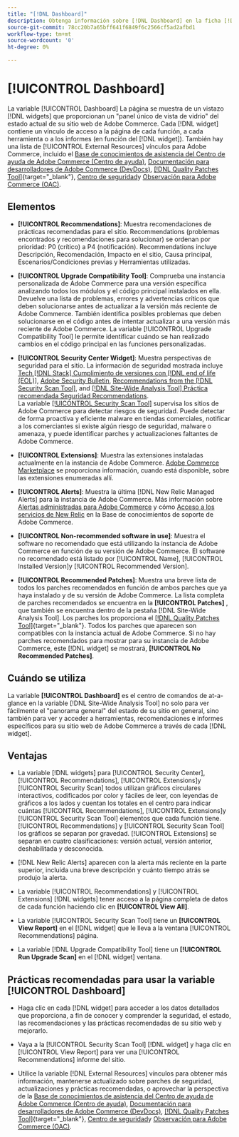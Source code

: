 ```yaml
---
title: "[!DNL Dashboard]"
description: Obtenga información sobre [!DNL Dashboard] en la ficha [!DNL Site-Wide Analysis Tool], elementos, cuándo usar, beneficios y prácticas recomendadas.
source-git-commit: 78cc20b7a65bff641f6849f6c2566cf5ad2afbd1
workflow-type: tm+mt
source-wordcount: '0'
ht-degree: 0%

---
```


# [!UICONTROL Dashboard]

La variable [!UICONTROL Dashboard] La página se muestra de un vistazo [!DNL widgets] que proporcionan un &quot;panel único de vista de vidrio&quot; del estado actual de su sitio web de Adobe Commerce. Cada [!DNL widget] contiene un vínculo de acceso a la página de cada función, a cada herramienta o a los informes (en función del [!DNL widget]).
También hay una lista de [!UICONTROL External Resources] vínculos para Adobe Commerce, incluido el [Base de conocimientos de asistencia del Centro de ayuda de Adobe Commerce (Centro de ayuda)](https://support.magento.com/), [Documentación para desarrolladores de Adobe Commerce (DevDocs)](https://devdocs.magento.com/), [[!DNL Quality Patches Tool]](https://experienceleague.adobe.com/tools/commerce-quality-patches/index.html){target="_blank"}, [Centro de seguridad](https://magento.com/security)y [Observación para Adobe Commerce (OAC)](https://support.magento.com/hc/en-us/articles/4402379845901-Use-Observation-for-Adobe-Commerce).

## Elementos

* **[!UICONTROL Recommendations]**: Muestra recomendaciones de prácticas recomendadas para el sitio. Recommendations (problemas encontrados y recomendaciones para solucionar) se ordenan por prioridad: P0 (crítico) a P4 (notificación).
Recommendations incluye Descripción, Recomendación, Impacto en el sitio, Causa principal, Escenarios/Condiciones previas y Herramientas utilizadas.

* **[!UICONTROL Upgrade Compatibility Tool]**: Comprueba una instancia personalizada de Adobe Commerce para una versión específica analizando todos los módulos y el código principal instalados en ella. Devuelve una lista de problemas, errores y advertencias críticos que deben solucionarse antes de actualizar a la versión más reciente de Adobe Commerce. También identifica posibles problemas que deben solucionarse en el código antes de intentar actualizar a una versión más reciente de Adobe Commerce.
La variable [!UICONTROL Upgrade Compatibility Tool] le permite identificar cuándo se han realizado cambios en el código principal en las funciones personalizadas.

* **[!UICONTROL Security Center Widget]**: Muestra perspectivas de seguridad para el sitio.
La información de seguridad mostrada incluye [Tech [!DNL Stack] Cumplimiento de versiones con [!DNL end of life (EOL)]](https://experienceleague.adobe.com/docs/commerce-operations/installation-guide/system-requirements.html), [Adobe Security Bulletin](https://helpx.adobe.com/security/security-bulletin.html), [Recommendations from the [!DNL Security Scan Tool]](https://experienceleague.adobe.com/docs/commerce-admin/systems/security/security-scan.html), and [[!DNL Site-Wide Analysis Tool] Práctica recomendada Seguridad Recommendations](https://experienceleague.adobe.com/docs/commerce-operations/tools/site-wide-analysis-tool/recommendations.html).<br>
La variable [[!UICONTROL Security Scan Tool]](https://experienceleague.adobe.com/docs/commerce-admin/systems/security/security-scan.html) supervisa los sitios de Adobe Commerce para detectar riesgos de seguridad. Puede detectar de forma proactiva y eficiente malware en tiendas comerciales, notificar a los comerciantes si existe algún riesgo de seguridad, malware o amenaza, y puede identificar parches y actualizaciones faltantes de Adobe Commerce.

* **[!UICONTROL Extensions]**: Muestra las extensiones instaladas actualmente en la instancia de Adobe Commerce. [Adobe Commerce Marketplace](https://marketplace.magento.com/extensions.html) se proporciona información, cuando está disponible, sobre las extensiones enumeradas allí.

* **[!UICONTROL Alerts]**: Muestra la última [!DNL New Relic Managed Alerts] para la instancia de Adobe Commerce. Más información sobre [Alertas administradas para Adobe Commerce](https://support.magento.com/hc/en-us/articles/360045806832) y cómo [Acceso a los servicios de New Relic](https://support.magento.com/hc/en-us/articles/360039127712) en la Base de conocimientos de soporte de Adobe Commerce.

* **[!UICONTROL Non-recommended software in use]**: Muestra el software no recomendado que está utilizando la instancia de Adobe Commerce en función de su versión de Adobe Commerce. El software no recomendado está listado por [!UICONTROL Name], [!UICONTROL Installed Version]y [!UICONTROL Recommended Version].

* **[!UICONTROL Recommended Patches]**: Muestra una breve lista de todos los parches recomendados en función de ambos parches que ya haya instalado y de su versión de Adobe Commerce. La lista completa de parches recomendados se encuentra en la **[!UICONTROL Patches]** , que también se encuentra dentro de la pestaña [!DNL Site-Wide Analysis Tool]. Los parches los proporciona el [[!DNL Quality Patches Tool]](https://experienceleague.adobe.com/tools/commerce-quality-patches/index.html){target="_blank"}. Todos los parches que aparecen son compatibles con la instancia actual de Adobe Commerce.
Si no hay parches recomendados para mostrar para su instancia de Adobe Commerce, este [!DNL widget] se mostrará, **[!UICONTROL No Recommended Patches]**.

## Cuándo se utiliza

La variable **[!UICONTROL Dashboard]** es el centro de comandos de at-a-glance en la variable [!DNL Site-Wide Analysis Tool] no solo para ver fácilmente el &quot;panorama general&quot; del estado de su sitio en general, sino también para ver y acceder a herramientas, recomendaciones e informes específicos para su sitio web de Adobe Commerce a través de cada [!DNL widget].

## Ventajas

* La variable [!DNL widgets] para [!UICONTROL Security Center], [!UICONTROL Recommendations], [!UICONTROL Extensions]y [!UICONTROL Security Scan] todos utilizan gráficos circulares interactivos, codificados por color y fáciles de leer, con leyendas de gráficos a los lados y cuentan los totales en el centro para indicar cuántas [!UICONTROL Recommendations], [!UICONTROL Extensions]y [!UICONTROL Security Scan Tool] elementos que cada función tiene. [!UICONTROL Recommendations] y [!UICONTROL Security Scan Tool] los gráficos se separan por gravedad. [!UICONTROL Extensions] se separan en cuatro clasificaciones: versión actual, versión anterior, deshabilitada y desconocida.

* [!DNL New Relic Alerts] aparecen con la alerta más reciente en la parte superior, incluida una breve descripción y cuánto tiempo atrás se produjo la alerta.

* La variable [!UICONTROL Recommendations] y [!UICONTROL Extensions] [!DNL widgets] tener acceso a la página completa de datos de cada función haciendo clic en **[!UICONTROL View All]**.

* La variable [!UICONTROL Security Scan Tool] tiene un **[!UICONTROL View Report]** en el [!DNL widget] que le lleva a la ventana [!UICONTROL Recommendations] página.

* La variable [!DNL Upgrade Compatibility Tool] tiene un **[!UICONTROL Run Upgrade Scan]** en el [!DNL widget] ventana.

## Prácticas recomendadas para usar la variable [!UICONTROL Dashboard]

* Haga clic en cada [!DNL widget] para acceder a los datos detallados que proporciona, a fin de conocer y comprender la seguridad, el estado, las recomendaciones y las prácticas recomendadas de su sitio web y mejorarlo.

* Vaya a la [!UICONTROL Security Scan Tool] [!DNL widget] y haga clic en [!UICONTROL View Report] para ver una [!UICONTROL Recommendations] informe del sitio.

* Utilice la variable [!DNL External Resources] vínculos para obtener más información, mantenerse actualizado sobre parches de seguridad, actualizaciones y prácticas recomendadas, o aprovechar la perspectiva de la [Base de conocimientos de asistencia del Centro de ayuda de Adobe Commerce (Centro de ayuda)](https://support.magento.com/), [Documentación para desarrolladores de Adobe Commerce (DevDocs)](https://devdocs.magento.com/), [[!DNL Quality Patches Tool]](https://experienceleague.adobe.com/tools/commerce-quality-patches/index.html){target="_blank"}, [Centro de seguridad](https://helpx.adobe.com/security.html)y [Observación para Adobe Commerce (OAC)](https://support.magento.com/hc/en-us/articles/4402379845901-Use-Observation-for-Adobe-Commerce).
